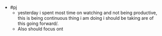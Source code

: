 - #pj
	- yesterday i spent most time on watching and not being productive, this is being continuous thing i am doing i should be taking are of this going forward/.
	- Also should focus ont